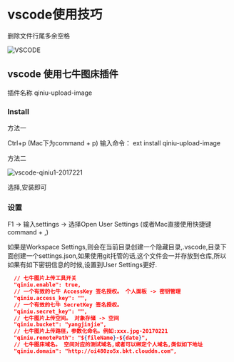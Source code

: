 # vscode使用技巧

删除文件行尾多余空格

![VSCODE](http://oi480zo5x.bkt.clouddn.com/VSCODE.jpg)

## vscode 使用七牛图床插件

插件名称 qiniu-upload-image

### Install

方法一

Ctrl+p (Mac下为command + p) 输入命令：
ext install qiniu-upload-image

方法二

![vscode-qiniu1-2017221](http://oi480zo5x.bkt.clouddn.com/vscode-qiniu1-2017221.jpg)

选择,安装即可

### 设置

F1 -> 输入settings -> 选择Open User Settings (或者Mac直接使用快捷键command + ,)

如果是Workspace Settings,则会在当前目录创建一个隐藏目录,.vscode,目录下面创建一个settings.json,如果使用git托管的话,这个文件会一并存放到仓库,所以如果有如下密钥信息的时候,设置到User Settings更好.

```json
  // 七牛图片上传工具开关
  "qiniu.enable": true,
  // 一个有效的七牛 AccessKey 签名授权。 个人面板 -> 密钥管理
  "qiniu.access_key": "",
  // 一个有效的七牛 SecretKey 签名授权。
  "qiniu.secret_key": "",
  // 七牛图片上传空间。 对象存储 -> 空间
  "qiniu.bucket": "yangjinjie",
  // 七牛图片上传路径，参数化命名。例如:xxx.jpg-20170221
  "qiniu.remotePath": "${fileName}-${date}",
  // 七牛图床域名。 空间对应的测试域名,或者可以绑定个人域名,类似如下地址
  "qiniu.domain": "http://oi480zo5x.bkt.clouddn.com",
```